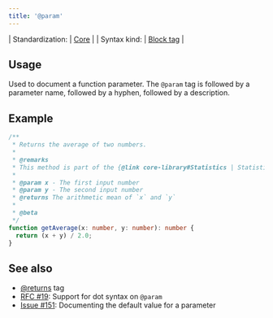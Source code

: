 ```yaml
---
title: '@param'
---
```


| Standardization: | [Core](../spec/standardization_groups.md) |
| Syntax kind: | [Block tag](../spec/tag_kinds.md) |

## Usage

Used to document a function parameter. The `@param` tag is followed by a parameter name, followed by a hyphen,
followed by a description.

## Example

```ts
/**
 * Returns the average of two numbers.
 *
 * @remarks
 * This method is part of the {@link core-library#Statistics | Statistics subsystem}.
 *
 * @param x - The first input number
 * @param y - The second input number
 * @returns The arithmetic mean of `x` and `y`
 *
 * @beta
 */
function getAverage(x: number, y: number): number {
  return (x + y) / 2.0;
}
```

## See also

- [@returns](../tags/returns.md) tag
- [RFC #19](https://github.com/microsoft/tsdoc/issues/19): Support for dot syntax on `@param`
- [Issue #151](https://github.com/microsoft/tsdoc/issues/151): Documenting the default value for a parameter
